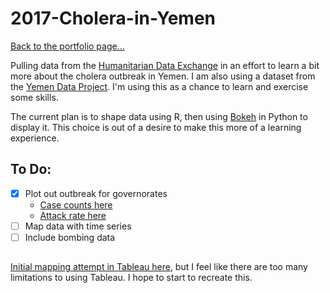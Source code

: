 # 2017-Cholera-in-Yemen

[Back to the portfolio page...](https://marialma.github.io/)

Pulling data from the [Humanitarian Data Exchange](https://data.humdata.org/dataset/yemen-cholera-outbreak-daily-epidemiology-update) in an effort to learn a bit more about the cholera outbreak in Yemen. I am also using a dataset from the [Yemen Data Project](http://yemendataproject.org). I'm using this as a chance to learn and exercise some skills. 

The current plan is to shape data using R, then using [Bokeh](http://bokeh.pydata.org/en/latest/) in Python to display it. This choice is out of a desire to make this more of a learning experience. 

## To Do:
- [x] Plot out outbreak for governorates 
  * [Case counts here](http://htmlpreview.github.io/?https://github.com/marialma/2017-Cholera-in-Yemen/blob/master/2017Cholera.html)
  * [Attack rate here](http://htmlpreview.github.io/?https://github.com/marialma/2017-Cholera-in-Yemen/blob/master/2017CholeraAR.html)
- [ ] Map data with time series 
- [ ] Include bombing data 

## 
[Initial mapping attempt in Tableau here](https://public.tableau.com/profile/maria.ma5849#!/vizhome/YemenCholera/Story1), but I feel like there are too many limitations to using Tableau. I hope to start to recreate this. 

